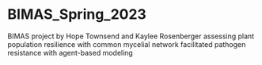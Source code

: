 # BIMAS_Spring_2023
BIMAS project by Hope Townsend and Kaylee Rosenberger assessing plant population resilience with common mycelial network facilitated pathogen resistance with agent-based modeling
